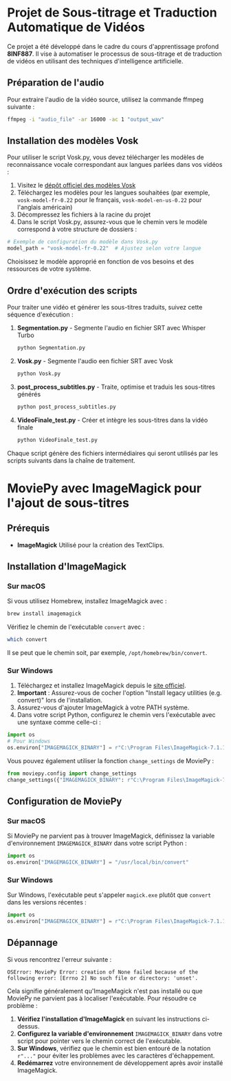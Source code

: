 # Projet de Sous-titrage et Traduction Automatique de Vidéos

Ce projet a été développé dans le cadre du cours d'apprentissage profond **8INF887**. Il vise à automatiser le processus de sous-titrage et de traduction de vidéos en utilisant des techniques d'intelligence artificielle.

## Préparation de l'audio

Pour extraire l'audio de la vidéo source, utilisez la commande ffmpeg suivante :

```bash
ffmpeg -i "audio_file" -ar 16000 -ac 1 "output_wav"
```

## Installation des modèles Vosk

Pour utiliser le script Vosk.py, vous devez télécharger les modèles de reconnaissance vocale correspondant aux langues parlées dans vos vidéos :

1. Visitez le [dépôt officiel des modèles Vosk](https://alphacephei.com/vosk/models)
2. Téléchargez les modèles pour les langues souhaitées (par exemple, `vosk-model-fr-0.22` pour le français, `vosk-model-en-us-0.22` pour l'anglais américain)
3. Décompressez les fichiers à la racine du projet
4. Dans le script Vosk.py, assurez-vous que le chemin vers le modèle correspond à votre structure de dossiers :

```python
# Exemple de configuration du modèle dans Vosk.py
model_path = "vosk-model-fr-0.22"  # Ajustez selon votre langue
```

Choisissez le modèle approprié en fonction de vos besoins et des ressources de votre système.

## Ordre d'exécution des scripts

Pour traiter une vidéo et générer les sous-titres traduits, suivez cette séquence d'exécution :

1. **Segmentation.py** - Segmente l'audio en fichier SRT avec Whisper Turbo
   ```bash
   python Segmentation.py
   ```

2. **Vosk.py** - Segmente l'audio een fichier SRT avec Vosk
   ```bash
   python Vosk.py
   ```

3. **post_process_subtitles.py** - Traite, optimise et traduis les sous-titres générés
   ```bash
   python post_process_subtitles.py
   ```

4. **VideoFinale_test.py** - Créer et intègre les sous-titres dans la vidéo finale
   ```bash
   python VideoFinale_test.py
   ```

Chaque script génère des fichiers intermédiaires qui seront utilisés par les scripts suivants dans la chaîne de traitement.

# MoviePy avec ImageMagick pour l'ajout de sous-titres

## Prérequis

* **ImageMagick** Utilisé pour la création des TextClips.

## Installation d'ImageMagick

### Sur macOS

Si vous utilisez Homebrew, installez ImageMagick avec :

```bash
brew install imagemagick
```

Vérifiez le chemin de l'exécutable `convert` avec :

```bash
which convert
```

Il se peut que le chemin soit, par exemple, `/opt/homebrew/bin/convert`.

### Sur Windows

1. Téléchargez et installez ImageMagick depuis le [site officiel](https://imagemagick.org/script/download.php#windows).
2. **Important** : Assurez-vous de cocher l'option "Install legacy utilities (e.g. convert)" lors de l'installation.
3. Assurez-vous d'ajouter ImageMagick à votre PATH système.
4. Dans votre script Python, configurez le chemin vers l'exécutable avec une syntaxe comme celle-ci :

```python
import os
# Pour Windows
os.environ["IMAGEMAGICK_BINARY"] = r"C:\Program Files\ImageMagick-7.1.1-Q16-HDRI\magick.exe"
```

Vous pouvez également utiliser la fonction `change_settings` de MoviePy :

```python
from moviepy.config import change_settings
change_settings({"IMAGEMAGICK_BINARY": r"C:\Program Files\ImageMagick-7.1.1-Q16-HDRI\magick.exe"})
```

## Configuration de MoviePy

### Sur macOS

Si MoviePy ne parvient pas à trouver ImageMagick, définissez la variable d'environnement `IMAGEMAGICK_BINARY` dans votre script Python :

```python
import os
os.environ["IMAGEMAGICK_BINARY"] = "/usr/local/bin/convert" 
```

### Sur Windows

Sur Windows, l'exécutable peut s'appeler `magick.exe` plutôt que `convert` dans les versions récentes :

```python
import os
os.environ["IMAGEMAGICK_BINARY"] = r"C:\Program Files\ImageMagick-7.1.1-Q16-HDRI\magick.exe"
```

## Dépannage

Si vous rencontrez l'erreur suivante :

```
OSError: MoviePy Error: creation of None failed because of the following error: [Errno 2] No such file or directory: 'unset'.
```

Cela signifie généralement qu'ImageMagick n'est pas installé ou que MoviePy ne parvient pas à localiser l'exécutable. Pour résoudre ce problème :

1. **Vérifiez l'installation d'ImageMagick** en suivant les instructions ci-dessus.
2. **Configurez la variable d'environnement** `IMAGEMAGICK_BINARY` dans votre script pour pointer vers le chemin correct de l'exécutable.
3. **Sur Windows**, vérifiez que le chemin est bien entouré de la notation `r"..."` pour éviter les problèmes avec les caractères d'échappement.
4. **Redémarrez** votre environnement de développement après avoir installé ImageMagick.